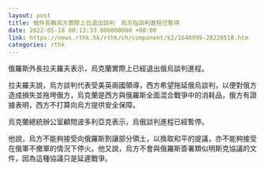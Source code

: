 ```yaml
---
layout: post
title: 俄外長稱烏方實際上已退出談判　烏方指談判進程已暫停
date: 2022-05-18 00:13:33.000000000 +08:00
link: https://news.rthk.hk/rthk/ch/component/k2/1648999-20220518.htm
categories: rthk
---
```


俄羅斯外長拉夫羅夫表示，烏克蘭實際上已經退出俄烏談判進程。

拉夫羅夫說，烏方談判代表受美英兩國領導，西方希望拖延俄烏談判，以便對俄方造成損失並拖垮俄方，烏克蘭是西方與俄羅斯全面混合戰爭中的消耗品，俄方有證據表明，西方不打算向烏方提供安全保障。 　

烏克蘭總統辦公室顧問波多利亞克表示，烏俄談判進程已經暫停。

他說，烏方不能夠接受向俄羅斯割讓部分領土，以換取和平的提議，亦不能夠接受在俄軍不撤軍的情況下停火。他又說，烏方不會與俄羅斯簽署類似明斯克協議的文件，因為這種協議只是延遲戰爭。

